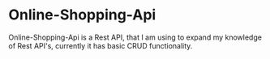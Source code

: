 # Online-Shopping-Api

Online-Shopping-Api is a Rest API, that I am using to expand my knowledge of Rest API's, currently it has basic CRUD functionality.


